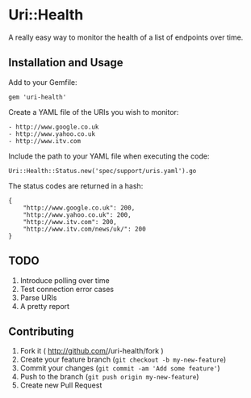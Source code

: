 # Uri::Health

A really easy way to monitor the health of a list of endpoints over time.

## Installation and Usage

Add to your Gemfile:

    gem 'uri-health'

Create a YAML file of the URIs you wish to monitor:

    - http://www.google.co.uk
    - http://www.yahoo.co.uk
    - http://www.itv.com

Include the path to your YAML file when executing the code:

    Uri::Health::Status.new('spec/support/uris.yaml').go

The status codes are returned in a hash:

    {
        "http://www.google.co.uk": 200,
        "http://www.yahoo.co.uk": 200,
        "http://www.itv.com": 200,
        "http://www.itv.com/news/uk/": 200
    }

## TODO

1. Introduce polling over time
2. Test connection error cases
3. Parse URIs
4. A pretty report

## Contributing

1. Fork it ( http://github.com/<my-github-username>/uri-health/fork )
2. Create your feature branch (`git checkout -b my-new-feature`)
3. Commit your changes (`git commit -am 'Add some feature'`)
4. Push to the branch (`git push origin my-new-feature`)
5. Create new Pull Request
